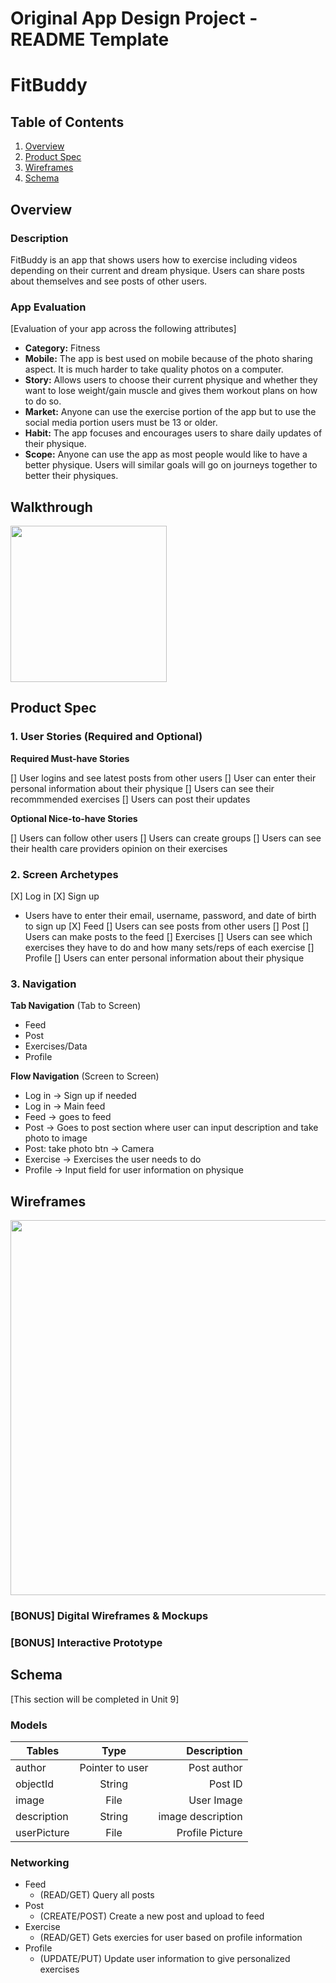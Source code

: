 Original App Design Project - README Template
===

# FitBuddy

## Table of Contents
1. [Overview](#Overview)
1. [Product Spec](#Product-Spec)
1. [Wireframes](#Wireframes)
2. [Schema](#Schema)

## Overview
### Description
FitBuddy is an app that shows users how to exercise including videos depending on their current and dream physique. Users can share posts about themselves and see posts of other users.
### App Evaluation
[Evaluation of your app across the following attributes]
- **Category:** Fitness
- **Mobile:** The app is best used on mobile because of the photo sharing aspect. It is much harder to take quality photos on a computer.
- **Story:** Allows users to choose their current physique and whether they want to lose weight/gain muscle and gives them workout plans on how to do so.
- **Market:** Anyone can use the exercise portion of the app but to use the social media portion users must be 13 or older. 
- **Habit:** The app focuses and encourages users to share daily updates of their physique.
- **Scope:** Anyone can use the app as most people would like to have a better physique. Users will similar goals will go on journeys together to better their physiques.

## Walkthrough
<img src="walkthrough.gif" width="250px">

## Product Spec

### 1. User Stories (Required and Optional)

**Required Must-have Stories**

[] User logins and see latest posts from other users 
[] User can enter their personal information about their physique
[] Users can see their recommmended exercises
[] Users can post their updates

**Optional Nice-to-have Stories**

[] Users can follow other users
[] Users can create groups
[] Users can see their health care providers opinion on their exercises

### 2. Screen Archetypes

[X] Log in
[X] Sign up
   * Users have to enter their email, username, password, and date of birth to sign up
[X] Feed
   [] Users can see posts from other users
[] Post
   [] Users can make posts to the feed
[] Exercises
   [] Users can see which exercises they have to do and how many sets/reps of each exercise
[] Profile
   [] Users can enter personal information about their physique
### 3. Navigation

**Tab Navigation** (Tab to Screen)

* Feed
* Post
* Exercises/Data
* Profile

**Flow Navigation** (Screen to Screen)

* Log in -> Sign up if needed
* Log in -> Main feed
* Feed -> goes to feed 
* Post -> Goes to post section where user can input description and take photo to image
* Post: take photo btn -> Camera
* Exercise -> Exercises the user needs to do
* Profile -> Input field for user information on physique
  
## Wireframes
<img src="wireframes2.jpg" width=600>

### [BONUS] Digital Wireframes & Mockups

### [BONUS] Interactive Prototype

## Schema 
[This section will be completed in Unit 9]
### Models
| Tables        | Type          | Description|
| ------------- |:-------------:| ----------:|
| author        |Pointer to user| Post author|
| objectId      |String         | Post ID    |
| image         |File           | User Image |
| description   |String         | image description
| userPicture   |File           |Profile Picture|

### Networking
* Feed
  * (READ/GET) Query all posts
* Post
  * (CREATE/POST) Create a new post and upload to feed
* Exercise
  * (READ/GET) Gets exercies for user based on profile information
* Profile
  * (UPDATE/PUT) Update user information to give personalized exercises
